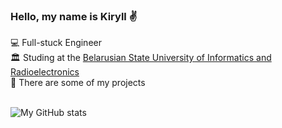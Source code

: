 <h3>Hello, my name is Kiryll ✌️</h3>

💻 Full-stuck Engineer<br>
🏛️ Studing at the [Belarusian State University of Informatics and Radioelectronics](https://www.bsuir.by/en/)<br> 
📕 There are some of my projects<br>
<br>

![My GitHub stats](https://github-readme-stats.vercel.app/api?username=let-fughes&show_icons=true&theme=tokyonight)
